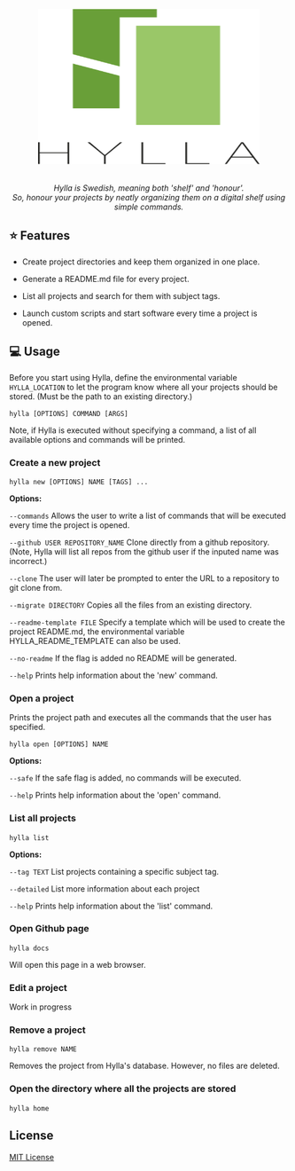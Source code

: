 <div align="center">
	<img width="400" height="280" src="media/logo.svg" alt="Hylla">
  	<br>
  	<br>
  	<p>
    		<i>
      			Hylla is Swedish, meaning both 'shelf' and 'honour'.<br/>
      			So, honour your projects by neatly organizing them on a digital shelf using simple commands.
    		</i>
  	</p>
</div>

## :star: Features
* Create project directories and keep them organized in one place.

* Generate a README.md file for every project.

* List all projects and search for them with subject tags.

* Launch custom scripts and start software every time a project is opened.


## :computer: Usage
Before you start using Hylla, define the environmental variable ```HYLLA_LOCATION``` to let the program know where all your projects should be stored. (Must be the path to an existing directory.)
```
hylla [OPTIONS] COMMAND [ARGS]
```
Note, if Hylla is executed without specifying a command, a list of all available options and commands will be printed.

### Create a new project
```
hylla new [OPTIONS] NAME [TAGS] ...
```
**Options:**

```--commands```
Allows the user to write a list of commands that will be executed every time the project is opened.

```--github USER REPOSITORY_NAME```
Clone directly from a github repository. (Note, Hylla will list all repos from the github user if the inputed name was incorrect.)

```--clone```
The user will later be prompted to enter the URL to a repository to git clone from.

```--migrate DIRECTORY```
Copies all the files from an existing directory.

```--readme-template FILE```
Specify a template which will be used to create the project README.md,
the environmental variable HYLLA_README_TEMPLATE can also be used.

```--no-readme```
If the flag is added no README will be generated.

```--help```
Prints help information about the 'new' command.

 ### Open a project
Prints the project path and executes all the commands that the user has specified.
```
hylla open [OPTIONS] NAME
```
**Options:**

```--safe```
If the safe flag is added, no commands will be executed.

```--help```
Prints help information about the 'open' command.

### List all projects
```
hylla list
```
**Options:**

```--tag TEXT```
List projects containing a specific subject tag.

```--detailed```
List more information about each project

```--help```
Prints help information about the 'list' command.

### Open Github page
```
hylla docs
```
Will open this page in a web browser.

### Edit a project
Work in progress

### Remove a project
```
hylla remove NAME
```
Removes the project from Hylla's database. However, no files are deleted.


### Open the directory where all the projects are stored
```
hylla home
```
## License
[MIT License](https://choosealicense.com/licenses/mit/)
